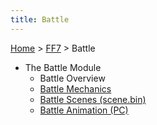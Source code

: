```yaml
---
title: Battle
---
```


[Home](../index.md) > [FF7](../FF7.md) > Battle

-   The Battle Module
    -   Battle Overview
    -   [Battle Mechanics](Battle/Battle_Mechanics.md)
    -   [Battle Scenes (scene.bin)](Battle/Battle_Scenes.md)
    -   [Battle Animation (PC)](Battle/Battle_Animation_(PC).md)
